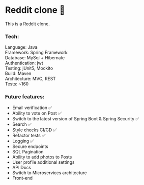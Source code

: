 # Reddit clone 🚀
This is a Reddit clone.

### Tech:
Language: Java  
Framework: Spring Framework  
Database: MySql + Hibernate  
Authentication: jwt  
Testing: jUnit5, Mockito  
Build: Maven  
Architecture: MVC, REST  
Tests: ~160

### Future features:
- Email verification ✅
- Ability to vote on Post ✅
- Switch to the latest version of Spring Boot & Spring Security ✅
- Search ✅
- Style checks CI/CD ✅
- Refactor tests ✅
- Logging ✅
- Secure endpoints
- SQL Pagination
- Ability to add photos to Posts
- User profile additional settings
- API Docs
- Switch to Microservices architecture
- Front-end
